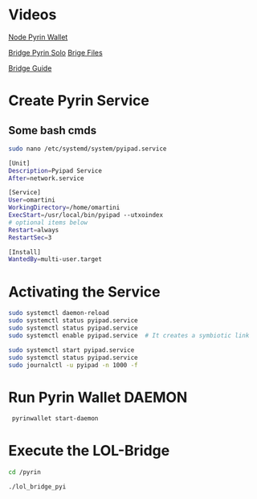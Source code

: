 # Videos 

[Node Pyrin Wallet](https://www.youtube.com/watch?v=s3tEQAtu-so&list=PLxV5dldYJZlvncBmeG5sK4MTVTTmkAXD5)




[Bridge Pyrin Solo](https://www.youtube.com/watch?v=DNuBU2ee-co)
[Brige Files](https://github.com/Lolliedieb/lolMiner-releases/wiki/Bridge-for-Pyrin-to-mine-to-the-Node)

[Bridge Guide](https://sonofatech.locals.com/post/4998704/solo-mine-pyrin-bridge-guide)


# Create Pyrin Service
## Some bash cmds
```bash
sudo nano /etc/systemd/system/pyipad.service

[Unit]
Description=Pyipad Service
After=network.service

[Service]
User=omartini
WorkingDirectory=/home/omartini
ExecStart=/usr/local/bin/pyipad --utxoindex
# optional items below
Restart=always
RestartSec=3

[Install]
WantedBy=multi-user.target
```
# Activating the Service
```bash
sudo systemctl daemon-reload
sudo systemctl status pyipad.service
sudo systemctl status pyipad.service   
sudo systemctl enable pyipad.service  # It creates a symbiotic link

sudo systemctl start pyipad.service
sudo systemctl status pyipad.service
sudo journalctl -u pyipad -n 1000 -f
```

# Run Pyrin Wallet DAEMON
```bash
 pyrinwallet start-daemon
```

# Execute the LOL-Bridge

```bash
cd /pyrin

./lol_bridge_pyi

```